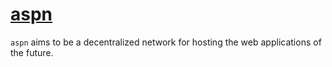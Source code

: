 # [aspn](aspn.network)

`aspn` aims to be a decentralized network for hosting the web applications of the future. 

